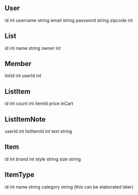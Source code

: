 ## User

id int
username string
email string
password string
zipcode int

## List

id int
name string
owner int

## Member

listId int
userId int

## ListItem

id int
count int
itemId
price
inCart

## ListItemNote

userId int
listItemId int
text string

## Item

id int
brand int
style string
size string

## ItemType

id int
name string
category string
(this can be elaborated later)
